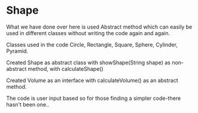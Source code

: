 # Shape

What we have done over here is used Abstract method which can easily be used in different classes without writing the code again and again.

Classes used in the code 
Circle,
Rectangle,
Square,
Sphere,
Cylinder,
Pyramid.

Created Shape as abstract class with showShape(String shape) as non-abstract method, with calculateShape() 

Created Volume as an interface with calculateVolume() as an abstract method.

The code is user input based so for those finding a simpler code-there hasn't been one..
